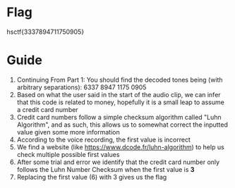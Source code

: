# Flag
hsctf{3337894711750905}

# Guide
1. Continuing From Part 1: You should find the decoded tones being (with arbitrary separations): 6337 8947 1175 0905
2. Based on what the user said in the start of the audio clip, we can infer that this code is related to money, hopefully it is a small leap to assume a credit card number
3. Credit card numbers follow a simple checksum algorithm called "Luhn Algorithm", and as such, this allows us to somewhat correct the inputted value given some more information
4. According to the voice recording, the first value is incorrect
5. We find a website (like https://www.dcode.fr/luhn-algorithm) to help us check multiple possible first values
6. After some trial and error we identify that the credit card number only follows the Luhn Number Checksum when the first value is **3**
7. Replacing the first value (6) with 3 gives us the flag
